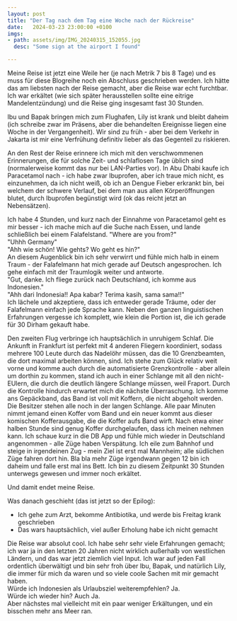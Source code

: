 ```yaml
---
layout: post
title: "Der Tag nach dem Tag eine Woche nach der Rückreise"
date:   2024-03-23 23:00:00 +0100
imgs: 
- path: assets/img/IMG_20240315_152055.jpg
  desc: "Some sign at the airport I found"

---
```


Meine Reise ist jetzt eine Weile her (je nach Metrik 7 bis 8 Tage) und es muss für diese Blogreihe noch ein Abschluss geschrieben werden. 
Ich hätte das am liebsten nach der Reise gemacht, aber die Reise war echt furchtbar. Ich war erkältet (wie sich später herausstellen sollte eine eitrige Mandelentzündung) und die Reise ging insgesamt fast 30 Stunden. 

Ibu und Bapak bringen mich zum Flughafen, Lily ist krank und bleibt daheim (ich schreibe zwar im Präsens, aber die behandelten Ereignisse liegen eine Woche in der Vergangenheit).
Wir sind zu früh - aber bei dem Verkehr in Jakarta ist mir eine Verfrühung definitiv lieber als das Gegenteil zu riskieren. 

An den Rest der Reise erinnere ich mich mit den verschwommenen Erinnerungen, die für solche Zeit- und schlaflosen Tage üblich sind (normalerweise kommt das nur bei LAN-Parties vor).
In Abu Dhabi kaufe ich Paracetamol nach - ich habe zwar Ibuprofen, aber ich traue mich nicht, es einzunehmen, da ich nicht weiß, ob ich an Dengue Fieber erkrankt bin, bei welchem der schwere Verlauf, bei dem man aus allen Körperöffnungen blutet, durch Ibuprofen begünstigt wird (ok das reicht jetzt an Nebensätzen).

Ich habe 4 Stunden, und kurz nach der Einnahme von Paracetamol geht es mir besser - ich mache mich auf die Suche nach Essen, und lande schließlich bei einem Falafelstand. 
"Where are you from?"   
"Uhhh Germany"   
"Ahh wie schön! Wie gehts? Wo geht es hin?"   
An diesem Augenblick bin ich sehr verwirrt und fühle mich halb in einem Traum - der Falafelmann hat mich gerade auf Deutsch angesprochen. Ich gehe einfach mit der Traumlogik weiter und antworte.    
"Gut, danke. Ich fliege zurück nach Deutschland, ich komme aus Indonesien."    
"Ahh dari Indonesia!! Apa kabar? Terima kasih, sama sama!!"   
Ich lächele und akzeptiere, dass ich entweder gerade Träume, oder der Falafelmann einfach jede Sprache kann.
Neben den ganzen linguistischen Erfahrungen vergesse ich komplett, wie klein die Portion ist, die ich gerade für 30 Dirham gekauft habe. 

Den zweiten Flug verbringe ich hauptsächlich in unruhigem Schlaf. 
Die Ankunft in Frankfurt ist perfekt mit 4 anderen Fliegern koordiniert, sodass mehrere 100 Leute durch das Nadelöhr müssen, das die 10 Grenzbeamten, die dort maximal arbeiten können, sind. Ich stehe zum Glück relativ weit vorne und komme auch durch die automatisierte Grenzkontrolle - aber allein um dorthin zu kommen, stand ich auch in einer Schlange mit all den nicht-EUlern, die durch die deutlich längere Schlange müssen, weil Fraport. 
Durch die Kontrolle hindurch erwartet mich die nächste Überraschung. Ich komme ans Gepäckband, das Band ist voll mit Koffern, die nicht abgeholt werden. Die Besitzer stehen alle noch in der langen Schlange. Alle paar Minuten nimmt jemand einen Koffer vom Band und ein neuer kommt aus dieser komischen Kofferausgabe, die die Koffer aufs Band wirft. 
Nach etwa einer halben Stunde sind genug Koffer durchgelaufen, dass ich meinen nehmen kann. Ich schaue kurz in die DB App und fühle mich wieder in Deutschland angenommen - alle Züge haben Verspätung. 
Ich eile zum Bahnhof und steige in irgendeinen Zug - mein Ziel ist erst mal Mannheim; alle südlichen Züge fahren dort hin. 
Bla bla mehr Züge irgendwann gegen 12 bin ich daheim und falle erst mal ins Bett. Ich bin zu diesem Zeitpunkt 30 Stunden unterwegs gewesen und immer noch erkältet. 

Und damit endet meine Reise. 

Was danach geschieht (das ist jetzt so der Epilog):
- Ich gehe zum Arzt, bekomme Antibiotika, und werde bis Freitag krank geschrieben 
- Das wars hauptsächlich, viel außer Erholung habe ich nicht gemacht 

Die Reise war absolut cool. Ich habe sehr sehr viele Erfahrungen gemacht; ich war ja in den letzten 20 Jahren nicht wirklich außerhalb von westlichen Ländern, und das war jetzt ziemlich viel Input. 
Ich war auf jeden Fall ordentlich überwältigt und bin sehr froh über Ibu, Bapak, und natürlich Lily, die immer für mich da waren und so viele coole Sachen mit mir gemacht haben.   
Würde ich Indonesien als Urlaubsziel weiterempfehlen? Ja.    
Würde ich wieder hin? Auch Ja.   
Aber nächstes mal vielleicht mit ein paar weniger Erkältungen, und ein bisschen mehr ans Meer ran. 
